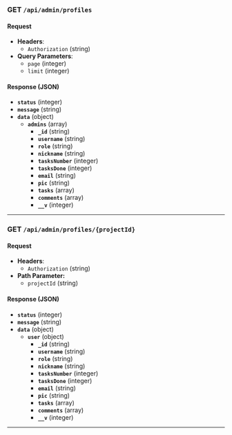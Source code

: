 ### GET `/api/admin/profiles`
#### Request
- **Headers**:
  - `Authorization` (string)
- **Query Parameters**:
  - `page` (integer)
  - `limit` (integer)

#### Response (JSON)
- **`status`** (integer)
- **`message`** (string)
- **`data`** (object)
  - **`admins`** (array)
    - **`_id`** (string)
    - **`username`** (string)
    - **`role`** (string)
    - **`nickname`** (string)
    - **`tasksNumber`** (integer)
    - **`tasksDone`** (integer)
    - **`email`** (string)
    - **`pic`** (string)
    - **`tasks`** (array)
    - **`comments`** (array)
    - **`__v`** (integer)

---

### GET `/api/admin/profiles/{projectId}`
#### Request
- **Headers**:
  - `Authorization` (string)
- **Path Parameter:**
  - `projectId` (string)

#### Response (JSON)
- **`status`** (integer)
- **`message`** (string)
- **`data`** (object)
  - **`user`** (object)
    - **`_id`** (string)
    - **`username`** (string)
    - **`role`** (string)
    - **`nickname`** (string)
    - **`tasksNumber`** (integer)
    - **`tasksDone`** (integer)
    - **`email`** (string)
    - **`pic`** (string)
    - **`tasks`** (array)
    - **`comments`** (array)
    - **`__v`** (integer)

---
